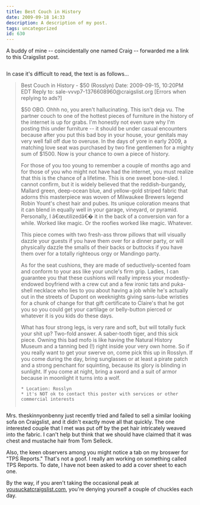 ```yaml
---
title: Best Couch in History
date: 2009-09-18 14:33
description: A description of my post.
tags: uncategorized
id: 630
---
```

A buddy of mine -- coincidentally one named Craig -- forwarded me a link to this Craigslist post.

<img src="/img/craigslist09152009.jpg" alt="" />

In case it's difficult to read, the text is as follows...

<blockquote>Best Couch in History - $50 (Rosslyn)
Date: 2009-09-15, 10:20PM EDT
Reply to: sale-vvvp7-1376608960@craigslist.org [Errors when replying to ads?]

$50 OBO. Ohhh no, you aren't hallucinating. This isn't deja vu. The partner couch to one of the hottest pieces of furniture in the history of the internet is up for grabs. I'm honestly not even sure why I'm posting this under furniture -- it should be under casual encounters because after you put this bad boy in your house, your genitals may very well fall off due to overuse. In the days of yore in early 2009, a matching love seat was purchased by two fine gentlemen for a mighty sum of $1500. Now is your chance to own a piece of history.

For those of you too young to remember a couple of months ago and for those of you who might not have had the internet, you must realize that this is the chance of a lifetime. This is one sweet bone-sled. I cannot confirm, but it is widely believed that the reddish-burgandy, Mallard green, deep-ocean blue, and yellow-gold striped fabric that adorns this masterpiece was woven of Milwaukee Brewers legend Robin Yount's chest hair and pubes. Its unique coloration means that it can blend in equally well in your garage, vineyard, or pyramid. Personally, I â€œutilizedâ€� it in the back of a conversion van for a while. Worked like magic. Or the roofies worked like magic. Whatever.

This piece comes with two fresh-ass throw pillows that will visually dazzle your guests if you have them over for a dinner party, or will physically dazzle the smalls of their backs or buttocks if you have them over for a totally righteous orgy or Mandingo party.

As for the seat cushions, they are made of seductively-scented foam and conform to your ass like your uncle's firm grip. Ladies, I can guarantee you that these cushions will really impress your modestly-endowed boyfriend with a crew cut and a few ironic tats and puka-shell necklace who lies to you about having a job while he's actually out
in the streets of Dupont on weeknights giving sans-lube wristies for a chunk of change for that gift certificate to Claire's that he got you so you could get your cartilage or belly-button pierced or whatever it is you kids do these days.

What has four strong legs, is very rare and soft, but will totally fuck your shit up? Two-fold answer. A saber-tooth tiger, and this sick piece. Owning this bad mofo is like having the Natural History Museum and a tanning bed (!) right inside your very own home. So if you really want to get your swerve on, come pick this up in Rosslyn. If you come during the day, bring sunglasses or at least a pirate patch and a strong penchant for squinting, because its glory is blinding in sunlight. If you come at night, bring a sword and a suit of armor because in moonlight it turns into a wolf.

    * Location: Rosslyn
    * it's NOT ok to contact this poster with services or other commercial interests

<img src="/img/craigslistcouch.jpg" alt="" /></blockquote>

Mrs. theskinnyonbenny just recently tried and failed to sell a similar looking sofa on Craigslist, and it didn't exactly move all that quickly.  The one interested couple that I met was put off by the pet hair intricately weaved into the fabric.  I can't help but think that we should have claimed that it was chest and mustache hair from Tom Selleck.

Also, the keen observers among you might notice a tab on my broswer for "TPS Reports."  That's not a goof.  I really am working on something called TPS Reports.  To date, I have not been asked to add a cover sheet to each one.

By the way, if you aren't taking the occasional peak at <a href="http://yousuckatcraigslist.com" target="_blank">yousuckatcraigslist.com</a>, you're denying yourself a couple of chuckles each day.



